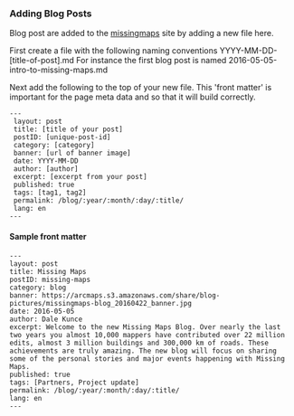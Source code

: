 ### Adding Blog Posts

Blog post are added to the [missingmaps](http://missingmaps.org) site by adding a new file here.

First create a file with the following naming conventions YYYY-MM-DD-[title-of-post].md For instance the first blog post is named 2016-05-05-intro-to-missing-maps.md

Next add the following to the top of your new file. This 'front matter' is important for the page meta data and so that it will build correctly.

````
---
 layout: post
 title: [title of your post]
 postID: [unique-post-id]
 category: [category]
 banner: [url of banner image]
 date: YYYY-MM-DD
 author: [author]
 excerpt: [excerpt from your post]
 published: true
 tags: [tag1, tag2]
 permalink: /blog/:year/:month/:day/:title/
 lang: en
---
````

#### Sample front matter

````
---
layout: post
title: Missing Maps
postID: missing-maps
category: blog
banner: https://arcmaps.s3.amazonaws.com/share/blog-pictures/missingmaps-blog_20160422_banner.jpg
date: 2016-05-05
author: Dale Kunce
excerpt: Welcome to the new Missing Maps Blog. Over nearly the last two years you almost 10,000 mappers have contributed over 22 million edits, almost 3 million buildings and 300,000 km of roads. These achievements are truly amazing. The new blog will focus on sharing some of the personal stories and major events happening with Missing Maps.
published: true
tags: [Partners, Project update]
permalink: /blog/:year/:month/:day/:title/
lang: en
---
````
